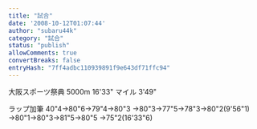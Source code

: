 ```yaml
---
title: "試合"
date: '2008-10-12T01:07:44'
author: "subaru44k"
category: "試合"
status: "publish"
allowComments: true
convertBreaks: false
entryHash: "7ff4adbc110939891f9e643df71ffc94"
---
```

大阪スポーツ祭典
5000m 16'33"
マイル 3'49"

ラップ加筆
40"4→80"6→79"4→80"3
→80"3→77"5→78"3→80"2(9'56"1)
→80"1→80"3→81"5→80"5
→75"2(16'33"6)
